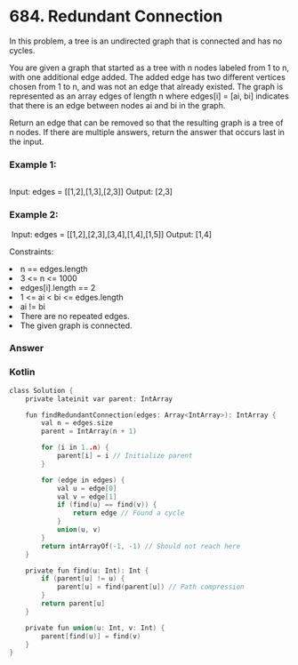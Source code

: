 <h1>684. Redundant Connection</h1>

In this problem, a tree is an undirected graph that is connected and has no cycles.

You are given a graph that started as a tree with n nodes labeled from 1 to n, with one additional edge added. The added edge has two different vertices chosen from 1 to n, and was not an edge that already existed. The graph is represented as an array edges of length n where edges[i] = [ai, bi] indicates that there is an edge between nodes ai and bi in the graph.

Return an edge that can be removed so that the resulting graph is a tree of n nodes. If there are multiple answers, return the answer that occurs last in the input.

 

<h3>Example 1:</h3>
<img src="">

Input: edges = [[1,2],[1,3],[2,3]]
Output: [2,3]
<h3>Example 2:</h3>

<img src="">
Input: edges = [[1,2],[2,3],[3,4],[1,4],[1,5]]
Output: [1,4]
 

Constraints:

<li>n == edges.length</li>
<li>3 <= n <= 1000</li>
<li>edges[i].length == 2</li>
<li>1 <= ai < bi <= edges.length</li>
<li>ai != bi</li>
<li>There are no repeated edges.</li>
<li>The given graph is connected.</li>

<h3>Answer</h3>
<h3>Kotlin</h3>

```c
class Solution {
    private lateinit var parent: IntArray

    fun findRedundantConnection(edges: Array<IntArray>): IntArray {
        val n = edges.size
        parent = IntArray(n + 1)

        for (i in 1..n) {
            parent[i] = i // Initialize parent
        }

        for (edge in edges) {
            val u = edge[0]
            val v = edge[1]
            if (find(u) == find(v)) {
                return edge // Found a cycle
            }
            union(u, v)
        }
        return intArrayOf(-1, -1) // Should not reach here
    }

    private fun find(u: Int): Int {
        if (parent[u] != u) {
            parent[u] = find(parent[u]) // Path compression
        }
        return parent[u]
    }

    private fun union(u: Int, v: Int) {
        parent[find(u)] = find(v)
    }
}

```
